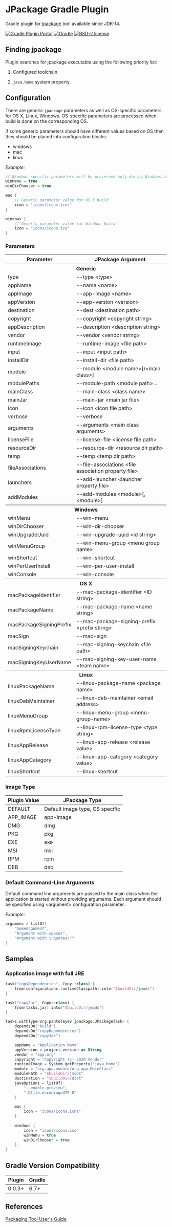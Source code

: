 # JPackage Gradle Plugin

Gradle plugin for [jpackage](https://openjdk.java.net/jeps/343) tool available since JDK-14.

[![Gradle Plugin Portal](https://img.shields.io/maven-metadata/v/https/plugins.gradle.org/m2/org/panteleyev/jpackageplugin/org.panteleyev.jpackageplugin.gradle.plugin/maven-metadata.xml.svg?label=Gradle%20Plugin)](https://plugins.gradle.org/plugin/org.panteleyev.jpackageplugin)
[![Gradle](https://img.shields.io/badge/Gradle-6.7%2B-green)](https://gradle.org/)
[![BSD-2 license](https://img.shields.io/badge/License-BSD--2-informational.svg)](LICENSE)

## Finding jpackage

Plugin searches for jpackage executable using the following priority list:

1. Configured toolchain

2. ```java.home``` system property.

## Configuration

There are generic ```jpackage``` parameters as well as OS-specific parameters for OS X, Linux, Windows.
OS-specific parameters are processed when build is done on the corresponding OS.

If some generic parameters should have different values based on OS then they should be placed into configuration blocks:

* windows
* mac
* linux

*Example:*

```kotlin
// Windows specific parameters will be processed only during Windows build
winMenu = true
winDirChooser = true

mac {
    // Generic parameter value for OS X build
    icon = "icons/icons.icns"
}

windows {
    // Generic parameter value for Windows build
    icon = "icons/icons.ico"
}
```

### Parameters

<table>
<tr><th>Parameter</th><th>JPackage Argument</th></tr>
<tr><th colspan="2">Generic</th></tr>
<tr><td>type</td><td>--type &lt;type></td></tr>
<tr><td>appName</td><td>--name &lt;name></td></tr>
<tr><td>appImage</td><td>--app-image &lt;name></td></tr>
<tr><td>appVersion</td><td>--app-version &lt;version></td></tr>
<tr><td>destination</td><td>--dest &lt;destination path></td></tr>
<tr><td>copyright</td><td>--copyright &lt;copyright string></td></tr>
<tr><td>appDescription</td><td>--description &lt;description string></td></tr>
<tr><td>vendor</td><td>--vendor &lt;vendor string></td></tr>
<tr><td>runtimeImage</td><td>--runtime-image &lt;file path></td></tr>
<tr><td>input</td><td>--input &lt;input path></td></tr>
<tr><td>installDir</td><td>--install-dir &lt;file path></td></tr>
<tr><td>module</td><td>--module &lt;module name>[/&lt;main class>]</td></tr>
<tr><td>modulePaths</td><td>--module-path &lt;module path>...</td></tr>
<tr><td>mainClass</td><td>--main-class &lt;class name></td></tr>
<tr><td>mainJar</td><td>--main-jar &lt;main jar file></td></tr>
<tr><td>icon</td><td>--icon &lt;icon file path></td></tr>
<tr><td>verbose</td><td>--verbose</td></tr>
<tr><td>arguments</td><td>--arguments &lt;main class arguments></td></tr>
<tr><td>licenseFile</td><td>--license-file &lt;license file path></td></tr>
<tr><td>resourceDir</td><td>--resource-dir &lt;resource dir path></td></tr>
<tr><td>temp</td><td>--temp &lt;temp dir path></td></tr>
<tr><td>fileAssociations</td><td>--file-associations &lt;file association property file></td></tr>
<tr><td>launchers</td><td>--add-launcher &lt;launcher property file></td></tr>
<tr><td>addModules</td><td>--add-modules &lt;module>[,&lt;module>]</td></tr>

<tr><th colspan="2">Windows</th></tr>
<tr><td>winMenu</td><td>--win-menu</td></tr>
<tr><td>winDirChooser</td><td>--win-dir-chooser</td></tr>
<tr><td>winUpgradeUuid</td><td>--win-upgrade-uuid &lt;id string></td></tr>
<tr><td>winMenuGroup</td><td>--win-menu-group &lt;menu group name></td></tr>
<tr><td>winShortcut</td><td>--win-shortcut</td></tr>
<tr><td>winPerUserInstall</td><td>--win-per-user-install</td></tr>
<tr><td>winConsole</td><td>--win-console</td></tr>

<tr><th colspan="2">OS X</th></tr>
<tr><td>macPackageIdentifier</td><td>--mac-package-identifier &lt;ID string></td></tr>
<tr><td>macPackageName</td><td>--mac-package-name &lt;name string></td></tr>
<tr><td>macPackageSigningPrefix</td><td>--mac-package-signing-prefix &lt;prefix string></td></tr>
<tr><td>macSign</td><td>--mac-sign</td></tr>
<tr><td>macSigningKeychain</td><td>--mac-signing-keychain &lt;file path></td></tr>
<tr><td>macSigningKeyUserName</td><td>--mac-signing-key-user-name &lt;team name></td></tr>

<tr><th colspan="2">Linux</th></tr>
<tr><td>linuxPackageName</td><td>--linux-package-name &lt;package name></td></tr>
<tr><td>linuxDebMaintainer</td><td>--linux-deb-maintainer &lt;email address></td></tr>
<tr><td>linuxMenuGroup</td><td>--linux-menu-group &lt;menu-group-name></td></tr>
<tr><td>linuxRpmLicenseType</td><td>--linux-rpm-license-type &lt;type string></td></tr>
<tr><td>linuxAppRelease</td><td>--linux-app-release &lt;release value></td></tr>
<tr><td>linuxAppCategory</td><td>--linux-app-category &lt;category value></td></tr>
<tr><td>linuxShortcut</td><td>--linux-shortcut</td></tr>

</table>

### Image Type

|Plugin Value|JPackage Type|
|---|---|
|DEFAULT|Default image type, OS specific|
|APP_IMAGE|app-image|
|DMG|dmg|
|PKG|pkg|
|EXE|exe|
|MSI|msi|
|RPM|rpm|
|DEB|deb|

### Default Command-Line Arguments

Default command line arguments are passed to the main class when the application is started without providing arguments.
Each argument should be specified using &lt;argument> configuration parameter.

_Example:_

```kotlin
argumens = listOf(
    "SomeArgument",
    "Argument with spaces",
    "Argument with \"quotes\""
)
```

## Samples

### Application image with full JRE

```kotlin
task("copyDependencies", Copy::class) {
    from(configurations.runtimeClasspath).into("$buildDir/jmods")
}

task("copyJar", Copy::class) {
    from(tasks.jar).into("$buildDir/jmods")
}

tasks.withType<org.panteleyev.jpackage.JPackageTask> {
    dependsOn("build")
    dependsOn("copyDependencies")
    dependsOn("copyJar")

    appName = "Application Name"
    appVersion = project.version as String
    vendor = "app.org"
    copyright = "Copyright (c) 2020 Vendor"
    runtimeImage = System.getProperty("java.home")
    module = "org.app.module/org.app.MainClass"
    modulePath = "$buildDir/jmods"
    destination = "$buildDir/dist"
    javaOptions = listOf(
        "--enable-preview",
        "-Dfile.encoding=UTF-8"
    )

    mac {
        icon = "icons/icons.icns"
    }
    
    windows {
        icon = "icons/icons.ico"
        winMenu = true
        winDirChooser = true
    }
}
```

## Gradle Version Compatibility

| Plugin | Gradle |
|---|---|
|0.0.3+|6.7+|

## References

[Packaging Tool User's Guide](https://docs.oracle.com/en/java/javase/15/jpackage/packaging-tool-user-guide.pdf)
